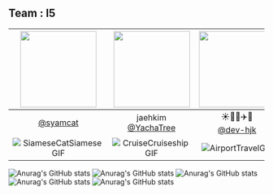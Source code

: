 ## Team : I5
|<img src="https://avatars.githubusercontent.com/u/94904427?v=4" width="150" height="150"/>|<img src="https://avatars.githubusercontent.com/u/73402982?v=4" width="150" height="150"/>|<img src="https://avatars.githubusercontent.com/u/173024446?v=4" width="150" height="150"/>|<img src="https://avatars.githubusercontent.com/u/148692050?v=4" width="150" height="150"/>|<img src="https://avatars.githubusercontent.com/u/173024396?v=4" width="150" height="150"/>|
|:-:|:-:|:-:|:-:|:-:|
|[@syamcat](https://github.com/syamcat)|jaehkim<br/>[@YachaTree](https://github.com/YachaTree)|☀️🚀🍀✈️🐨<br/>[@dev-hjk](https://github.com/dev-hjk)|MungChi<br/>[@JungHyeonmin](https://github.com/JungHyeonmin)|[@gsh118](https://github.com/gsh118)|
|![SiameseCatSiameseGIF](https://github.com/Practice-i5/.github/assets/148692050/24d4e48d-1878-4a81-bf2a-ced547903a93)|![CruiseCruiseshipGIF](https://github.com/Practice-i5/.github/assets/148692050/92fdfbe6-4c4f-4bdf-b7b1-b9882dfad0a5)|![AirportTravelGIF](https://github.com/Practice-i5/.github/assets/148692050/344b5bd7-8a18-4c72-8085-4906176b6cb3)|![DogPuppyGIF](https://github.com/Practice-i5/.github/assets/148692050/af73abf5-8bd3-420e-8c8f-345d29314f58)|![SnowballRabbitGIF](https://github.com/Practice-i5/.github/assets/148692050/35e04dd2-0a7f-42bb-8771-88d8ed5755f8)|



![Anurag's GitHub stats](https://github-readme-stats.vercel.app/api?username=syamcat&show_icons=true&theme=radical)
![Anurag's GitHub stats](https://github-readme-stats.vercel.app/api?username=YachaTree&show_icons=true&theme=radical)
![Anurag's GitHub stats](https://github-readme-stats.vercel.app/api?username=dev-hjk&show_icons=true&theme=radical)
![Anurag's GitHub stats](https://github-readme-stats.vercel.app/api?username=JungHyeonmin&show_icons=true&theme=radical)
![Anurag's GitHub stats](https://github-readme-stats.vercel.app/api?username=gsh118&show_icons=true&theme=radical)
